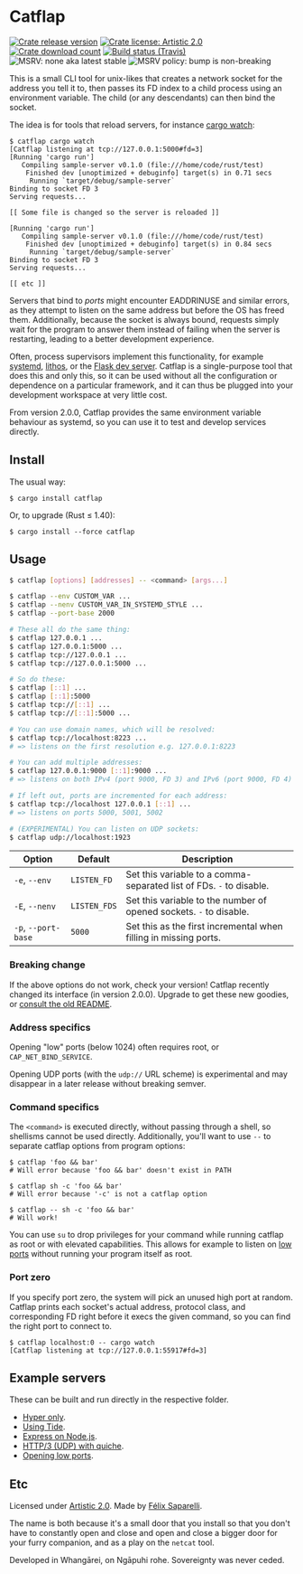# Catflap

[![Crate release version](https://img.shields.io/crates/v/catflap.svg?style=flat-square)](https://crates.io/crates/catflap)
[![Crate license: Artistic 2.0](https://img.shields.io/crates/l/catflap.svg?style=flat-square)](./LICENSE)
[![Crate download count](https://img.shields.io/crates/d/catflap.svg?style=flat-square)](https://crates.io/crates/catflap#crate-downloads)
[![Build status (Travis)](https://img.shields.io/travis/passcod/catflap.svg?style=flat-square)](https://travis-ci.org/passcod/cargo-watch)
![MSRV: none aka latest stable](https://flat.badgen.net/badge/MSRV/latest%20stable/purple)
![MSRV policy: bump is non-breaking](https://flat.badgen.net/badge/MSRV%20policy/non-breaking/orange)

This is a small CLI tool for unix-likes that creates a network socket for the
address you tell it to, then passes its FD index to a child process using an
environment variable. The child (or any descendants) can then bind the socket.

The idea is for tools that reload servers, for instance [cargo watch]:

[cargo watch]: https://github.com/passcod/cargo-watch

```
$ catflap cargo watch
[Catflap listening at tcp://127.0.0.1:5000#fd=3]
[Running 'cargo run']
   Compiling sample-server v0.1.0 (file:///home/code/rust/test)
    Finished dev [unoptimized + debuginfo] target(s) in 0.71 secs
     Running `target/debug/sample-server`
Binding to socket FD 3
Serving requests...

[[ Some file is changed so the server is reloaded ]]

[Running 'cargo run']
   Compiling sample-server v0.1.0 (file:///home/code/rust/test)
    Finished dev [unoptimized + debuginfo] target(s) in 0.84 secs
     Running `target/debug/sample-server`
Binding to socket FD 3
Serving requests...

[[ etc ]]
```

Servers that bind to _ports_ might encounter EADDRINUSE and similar errors, as
they attempt to listen on the same address but before the OS has freed them.
Additionally, because the socket is always bound, requests simply wait for the
program to answer them instead of failing when the server is restarting,
leading to a better development experience.

Often, process supervisors implement this functionality, for example [systemd],
[lithos], or the [Flask dev server][werkzeug]. Catflap is a single-purpose tool
that does this and only this, so it can be used without all the configuration
or dependence on a particular framework, and it can thus be plugged into your
development workspace at very little cost.

From version 2.0.0, Catflap provides the same environment variable behaviour as
systemd, so you can use it to test and develop services directly.

[lithos]: https://lithos.readthedocs.io/en/latest/tips/tcp-ports.html
[systemd]: http://0pointer.de/blog/projects/socket-activation.html
[werkzeug]: https://github.com/pallets/werkzeug/blob/a2a5f5a4c04c5b1fb33709bc2cdc297cd8fb46a3/werkzeug/serving.py#L649-L660

## Install

The usual way:

```
$ cargo install catflap
```

Or, to upgrade (Rust ≤ 1.40):

```
$ cargo install --force catflap
```

## Usage

```bash
$ catflap [options] [addresses] -- <command> [args...]

$ catflap --env CUSTOM_VAR ...
$ catflap --nenv CUSTOM_VAR_IN_SYSTEMD_STYLE ...
$ catflap --port-base 2000

# These all do the same thing:
$ catflap 127.0.0.1 ...
$ catflap 127.0.0.1:5000 ...
$ catflap tcp://127.0.0.1 ...
$ catflap tcp://127.0.0.1:5000 ...

# So do these:
$ catflap [::1] ...
$ catflap [::1]:5000
$ catflap tcp://[::1] ...
$ catflap tcp://[::1]:5000 ...

# You can use domain names, which will be resolved:
$ catflap tcp://localhost:8223 ...
# => listens on the first resolution e.g. 127.0.0.1:8223

# You can add multiple addresses:
$ catflap 127.0.0.1:9000 [::1]:9000 ...
# => listens on both IPv4 (port 9000, FD 3) and IPv6 (port 9000, FD 4)

# If left out, ports are incremented for each address:
$ catflap tcp://localhost 127.0.0.1 [::1] ...
# => listens on ports 5000, 5001, 5002

# (EXPERIMENTAL) You can listen on UDP sockets:
$ catflap udp://localhost:1923
```

|Option|Default|Description|
|---|---|---|
|`-e`, `--env`|`LISTEN_FD`|Set this variable to a comma-separated list of FDs. `-` to disable.|
|`-E`, `--nenv`|`LISTEN_FDS`|Set this variable to the number of opened sockets. `-` to disable.|
|`-p`, `--port-base`|`5000`|Set this as the first incremental when filling in missing ports.|

### Breaking change

If the above options do not work, check your version! Catflap recently changed
its interface (in version 2.0.0). Upgrade to get these new goodies, or [consult
the old README](https://github.com/passcod/catflap/tree/v1.1.0).

### Address specifics

Opening "low" ports (below 1024) often requires root, or `CAP_NET_BIND_SERVICE`.

Opening UDP ports (with the `udp://` URL scheme) is experimental and may
disappear in a later release without breaking semver.

### Command specifics

The `<command>` is executed directly, without passing through a shell, so
shellisms cannot be used directly. Additionally, you'll want to use `--` to
separate catflap options from program options:

```
$ catflap 'foo && bar'
# Will error because 'foo && bar' doesn't exist in PATH

$ catflap sh -c 'foo && bar'
# Will error because '-c' is not a catflap option

$ catflap -- sh -c 'foo && bar'
# Will work!
```

You can use `su` to drop privileges for your command while running catflap as
root or with elevated capabilities. This allows for example to listen on [low
ports](./integrations/low-ports) without running your program itself as root.

### Port zero

If you specify port zero, the system will pick an unused high port at random.
Catflap prints each socket's actual address, protocol class, and corresponding
FD right before it execs the given command, so you can find the right port to
connect to.

```
$ catflap localhost:0 -- cargo watch
[Catflap listening at tcp://127.0.0.1:55917#fd=3]
```

## Example servers

These can be built and run directly in the respective folder.

- [Hyper only](./integrations/hyper).
- [Using Tide](./integrations/tide).
- [Express on Node.js](./integrations/express).
- [HTTP/3 (UDP) with quiche](./integrations/quiche).
- [Opening low ports](./integrations/low-ports).

## Etc

Licensed under [Artistic 2.0](./LICENSE).
Made by [Félix Saparelli](https://passcod.name).

The name is both because it's a small door that you install so that you don't
have to constantly open and close and open and close a bigger door for your
furry companion, and as a play on the `netcat` tool. 

Developed in Whangārei, on Ngāpuhi rohe. Sovereignty was never ceded.
